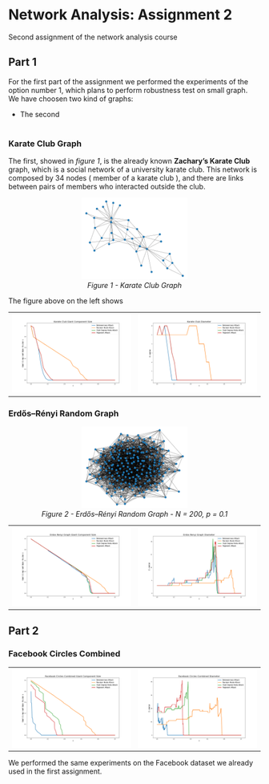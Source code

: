 # Network Analysis: Assignment 2

Second assignment of the network analysis course

## Part 1

For the first part of the assignment we performed the experiments of the option number 1, which plans to perform robustness test on small graph. </br>
We have choosen two kind of graphs:

-  The second
</br></br>




### Karate Club Graph
The first, showed in *figure 1*, is the already known **Zachary’s Karate Club** graph, which is a social network of a university karate club. This network is composed by 34 nodes ( member of a karate club ), and there are links between pairs of members who interacted outside the club.

<figure align=center>
    <img src="./images/graph1.png" width="50%" height="50%">
    <figcaption> <i> Figure 1 - Karate Club Graph </i> </figcaption>
  
</figure>

The figure above on the left shows 
<table><tr>
<td> <img src="./images/Karate%20Club_giant_component_size.png"> </td>
<td> <img src="./images/Karate%20Club_diameter.png" /> </td>
</tr></table>

###  Erdős–Rényi Random Graph


<figure align=center>
    <img src="./images/graph2.png" width="50%" height="50%">
    <figcaption> <i> Figure 2 - Erdős–Rényi Random Graph - N = 200, p = 0.1 </i> </figcaption>
</figure>


<table><tr>
<td> <img src="./images/Erdos%20Renyi%20Graph_giant_component_size.png"> </td>
<td> <img src="./images/Erdos%20Renyi%20Graph_diameter.png" /> </td>
</tr></table>

## Part 2

### Facebook Circles Combined

<table><tr>
<td> <img src="./images/Facebook%20Circles%20Combined_giant_component_size.png"> </td>
<td> <img src="./images/Facebook%20Circles%20Combined_diameter.png" /> </td>
</tr></table>





We performed the same experiments on the Facebook dataset we already used in the first assignment.